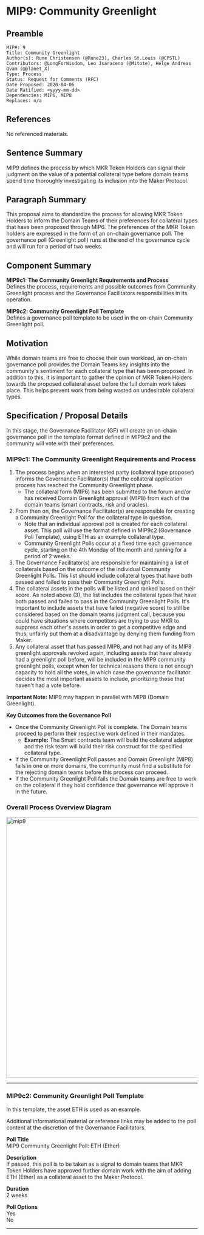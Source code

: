 # MIP9: Community Greenlight

## Preamble
```
MIP#: 9
Title: Community Greenlight
Author(s): Rune Christensen (@Rune23), Charles St.Louis (@CPSTL)
Contributors: @LongForWisdom, Leo Jsaraceno (@Mitote), Helge Andreas Qvam (@planet_X)
Type: Process
Status: Request for Comments (RFC)
Date Proposed: 2020-04-06
Date Ratified: <yyyy-mm-dd>
Dependencies: MIP6, MIP8
Replaces: n/a
```

## References
No referenced materials.

## Sentence Summary

MIP9 defines the process by which MKR Token Holders can signal their judgment on the value of a potential collateral type before domain teams spend time thoroughly investigating its inclusion into the Maker Protocol.

## Paragraph Summary

This proposal aims to standardize the process for allowing MKR Token Holders to inform the Domain Teams of their preferences for collateral types that have been proposed through MIP6. The preferences of the MKR Token holders are expressed in the form of an on-chain governance poll. The governance poll (Greenlight poll) runs at the end of the governance cycle and will run for a period of two weeks.

## Component Summary

**MIP9c1: The Community Greenlight Requirements and Process**  
Defines the process, requirements and possible outcomes from Community Greenlight process and the Governance Facilitators responsibilities in its operation.

**MIP9c2: Community Greenlight Poll Template**  
Defines a governance poll template to be used in the on-chain Community Greenlight poll.

## Motivation

While domain teams are free to choose their own workload, an on-chain governance poll provides the Domain Teams key insights into the community's sentiment for each collateral type that has been proposed. In addition to this, it is important to gather the opinion of MKR Token Holders towards the proposed collateral asset before the full domain work takes place. This helps prevent work from being wasted on undesirable collateral types.


## Specification / Proposal Details

In this stage, the Governance Facilitator (GF) will create an on-chain governance poll in the template format defined in MIP9c2 and the community will vote with their preferences.

### MIP9c1: The Community Greenlight Requirements and Process

1.  The process begins when an interested party (collateral type proposer) informs the Governance Facilitator(s) that the collateral application process has reached the Community Greenlight phase.
	- The collateral form (MIP6) has been submitted to the forum and/or has received Domain Greenlight approval (MIP8) from each of the domain teams (smart contracts, risk and oracles).
2.  From then on, the Governance Facilitator(s) are responsible for creating a Community Greenlight Poll for the collateral type in question.
	- Note that an individual approval poll is created for each collateral asset. This poll will use the format defined in MIP9c2 (Governance Poll Template), using ETH as an example collateral type.
	- Community Greenlight Polls occur at a fixed time each governance cycle, starting on the 4th Monday of the month and running for a period of 2 weeks.
3.  The Governance Facilitator(s) are responsible for maintaining a list of collaterals based on the outcome of the individual Community Greenlight Polls. This list should include collateral types that have both passed and failed to pass their Community Greenlight Polls.
4.  The collateral assets in the polls will be listed and ranked based on their score. As noted above (3), the list includes the collateral types that have both passed and failed to pass in the Community Greenlight Polls. It's important to include assets that have failed (negative score) to still be considered based on the domain teams judgment call, because you could have situations where competitors are trying to use MKR to suppress each other's assets in order to get a competitive edge and thus, unfairly put them at a disadvantage by denying them funding from Maker.
5.  Any collateral asset that has passed MIP8, and not had any of its MIP8 greenlight approvals revoked again, including assets that have already had a greenlight poll before, will be included in the MIP9 community greenlight polls, except when for technical reasons there is not enough capacity to hold all the votes, in which case the governance facilitator decides the most important assets to include, prioritizing those that haven't had a vote before.
    
**Important Note:** MIP9 may happen in parallel with MIP8 (Domain Greenlight).

**Key Outcomes from the Governance Poll**

-   Once the Community Greenlight Poll is complete. The Domain teams proceed to perform their respective work defined in their mandates.
	-   **Example:** The Smart contracts team will build the collateral adaptor and the risk team will build their risk construct for the specified collateral type.
-   If the Community Greenlight Poll passes and Domain Greenlight (MIP8) fails in one or more domains, the community must find a substitute for the rejecting domain teams before this process can proceed.
-   If the Community Greenlight Poll fails the Domain teams are free to work on the collateral if they hold confidence that governance will approve it in the future.
    

### Overall Process Overview Diagram

<img width="686" alt="mip9" src="https://user-images.githubusercontent.com/32653033/79087697-23b06b80-7d0e-11ea-8411-82d6b4f0a0e5.png">


---
### MIP9c2: Community Greenlight Poll Template 

In this template, the asset ETH is used as an example. 

Additional informational material or reference links may be added to the poll content at the discretion of the Governance Facilitators.

**Poll Title**  
MIP9 Community Greenlight Poll: ETH (Ether)

**Description**  
If passed, this poll is to be taken as a signal to domain teams that MKR Token Holders have approved further domain work with the aim of adding ETH (Ether) as a collateral asset to the Maker Protocol.  

**Duration**  
2 weeks

**Poll Options**  
Yes  
No

---
